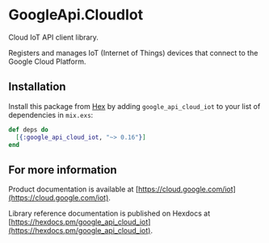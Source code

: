 # GoogleApi.CloudIot

Cloud IoT API client library.

Registers and manages IoT (Internet of Things) devices that connect to the Google Cloud Platform.


## Installation

Install this package from [Hex](https://hex.pm) by adding
`google_api_cloud_iot` to your list of dependencies in `mix.exs`:

```elixir
def deps do
  [{:google_api_cloud_iot, "~> 0.16"}]
end
```

## For more information

Product documentation is available at [https://cloud.google.com/iot](https://cloud.google.com/iot).

Library reference documentation is published on Hexdocs at
[https://hexdocs.pm/google_api_cloud_iot](https://hexdocs.pm/google_api_cloud_iot).
